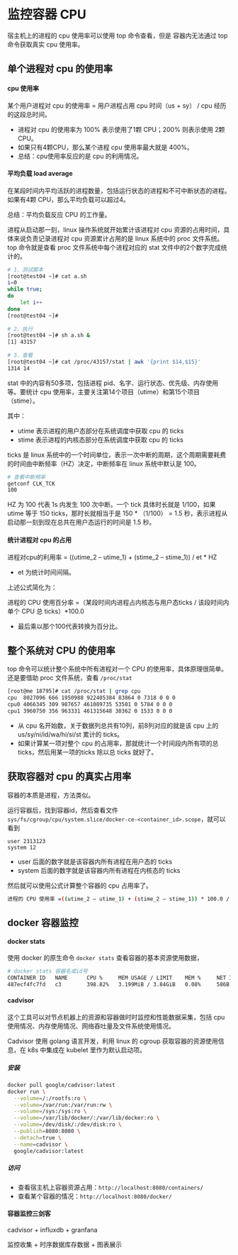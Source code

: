 # 监控容器 CPU

宿主机上的进程的 cpu 使用率可以使用 top 命令查看，但是 容器内无法通过 top 命令获取真实 cpu 使用率。



## 单个进程对 cpu 的使用率

#### cpu 使用率

某个用户进程对 cpu 的使用率 = 用户进程占用 cpu 时间（us + sy） / cpu 经历的这段总时间。

- 进程对 cpu 的使用率为 100% 表示使用了1颗 CPU；200% 则表示使用 2颗CPU。
- 如果只有4颗CPU，那么某个进程 cpu 使用率最大就是 400%。
- 总结：cpu使用率反应的是 cpu 的利用情况。

#### 平均负载 load average

在某段时间内平均活跃的进程数量，包括运行状态的进程和不可中断状态的进程。如果有4颗 CPU，那么平均负载可以超过4。

总结：平均负载反应 CPU 的工作量。



进程从启动那一刻，linux 操作系统就开始累计该进程对 cpu 资源的占用时间，具体来说负责记录进程对 cpu 资源累计占用的是 linux 系统中的 proc 文件系统。top 命令就是查看 proc 文件系统中每个进程对应的 stat 文件中的2个数字完成统计的。

~~~bash
# 1、测试脚本
[root@test04 ~]# cat a.sh 
i=0
while true;
do
    let i++
done
[root@test04 ~]# 
 
# 2、执行
[root@test04 ~]# sh a.sh &
[1] 43157
 
# 3、查看
[root@test04 ~]# cat /proc/43157/stat | awk '{print $14,$15}'
1314 14
~~~

stat 中的内容有50多项，包括进程 pid、名字、运行状态、优先级、内存使用等。要统计 cpu 使用率，主要关注第14个项目（utime）和第15个项目（stime）。

其中：

- utime 表示进程的用户态部分在系统调度中获取 cpu 的 ticks
- stime 表示进程的内核态部分在系统调度中获取 cpu 的 ticks

ticks 是 linux 系统中的一个时间单位，表示一次中断的周期，这个周期需要耗费的时间由中断频率（HZ）决定，中断频率在 linux 系统中默认是 100。

~~~bash
# 查看中断频率
getconf CLK_TCK
100
~~~

HZ 为 100 代表 1s 内发生 100 次中断。一个 tick 具体时长就是 1/100，如果 utime 等于 150 ticks，那时长就相当于是 150 * （1/100） = 1.5 秒，表示进程从启动那一刻到现在总共在用户态运行的时间是 1.5 秒。



#### 统计进程对 cpu 的占用

进程对cpu的利用率 = ((utime_2 – utime_1) + (stime_2 – stime_1)) / et * HZ

- et 为统计时间间隔。

上述公式简化为：

进程的 CPU 使用百分率 =（某段时间内进程占内核态与用户态ticks / 该段时间内单个 CPU 总 ticks）*100.0

- 最后乘以那个100代表转换为百分比。



##  整个系统对 CPU 的使用率

top 命令可以统计整个系统中所有进程对一个 CPU 的使用率，具体原理很简单。还是要借助 proc 文件系统，查看 `/proc/stat`

~~~bash
[root@me 18795]# cat /proc/stat | grep cpu
cpu  8027096 666 1950988 922405384 83864 0 7318 0 0 0
cpu0 4066345 309 987657 461089735 53501 0 5784 0 0 0
cpu1 3960750 356 963331 461315648 30362 0 1533 0 0 0
~~~

- 从 cpu 名开始数，关于数据列总共有10列，前8列对应的就是该 cpu 上的  us/sy/ni/id/wa/hi/si/st 累计的 ticks。
- 如果计算某一项对整个 cpu 的占用率，那就统计一个时间段内所有项的总 ticks，然后用某一项的ticks 除以总 ticks 就好了。



## 获取容器对 cpu 的真实占用率

容器的本质是进程，方法类似。

运行容器后，找到容器id，然后查看文件 `sys/fs/cgroup/cpu/system.slice/docker-ce-<container_id>.scope`，就可以看到

~~~
user 2313123
system 12
~~~

- user 后面的数字就是该容器内所有进程在用户态的 ticks
- system 后面的数字就是该容器内所有进程在内核态的 ticks

然后就可以使用公式计算整个容器的 cpu 占用率了。

~~~bash
进程的 CPU 使用率 =((utime_2 – utime_1) + (stime_2 – stime_1)) * 100.0 / (HZ * et * 1 )
~~~



## docker 容器监控

#### docker stats

使用 docker 的原生命令 `docker stats` 查看容器的基本资源使用数据，

~~~bash
# docker stats 容器名或id号 
CONTAINER ID   NAME      CPU %     MEM USAGE / LIMIT    MEM %     NET I/O     BLOCK I/O   PIDS
487ecf4fc7fd   c3        398.82%   3.199MiB / 3.84GiB   0.08%     586B / 0B   0B / 0B     5
~~~



#### cadvisor

这个工具可以对节点机器上的资源和容器做时时监控和性能数据采集，包括 cpu 使用情况、内存使用情况、网络吞吐量及文件系统使用情况。

Cadvisor 使用 golang 语言开发，利用 linux 的 cgroup 获取容器的资源使用信息，在 k8s 中集成在 kubelet 里作为默认启动项。

##### 安装

~~~bash
docker pull google/cadvisor:latest
docker run \
  --volume=/:/rootfs:ro \
  --volume=/var/run:/var/run:rw \
  --volume=/sys:/sys:ro \
  --volume=/var/lib/docker/:/var/lib/docker:ro \
  --volume=/dev/disk/:/dev/disk:ro \
  --publish=8080:8080 \
  --detach=true \
  --name=cadvisor \
  google/cadvisor:latest
~~~

##### 访问

- 查看宿主机上容器资源占用：`http://localhost:8080/containers/`
- 查看某个容器的情况：`http://localhost:8080/docker/`




#### 容器监控三剑客

cadvisor + influxdb + granfana

监控收集 + 时序数据库存数据 + 图表展示